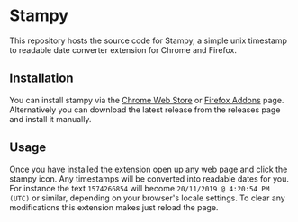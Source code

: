 # Stampy

This repository hosts the source code for Stampy, a simple unix timestamp to readable date converter extension for Chrome and Firefox.

## Installation

You can install stampy via the [Chrome Web Store](https://chrome.google.com/webstore/detail/stampy/ccicllkpedpkilncdaololajfojgaodg) or [Firefox Addons](https://addons.mozilla.org/en-GB/firefox/addon/stampy/) page. Alternatively you can download the latest release from the releases page and install it manually.

## Usage

Once you have installed the extension open up any web page and click the stampy icon. Any timestamps will be converted into readable dates for you. For instance the text `1574266854` will become `20/11/2019 @ 4:20:54 PM (UTC)` or similar, depending on your browser's locale settings. To clear any modifications this extension makes just reload the page.
